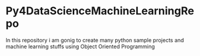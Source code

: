 # Py4DataScienceMachineLearningRepo
In this repository i am gonig to create many python sample projects and machine learning stuffs using Object Oriented Programming

